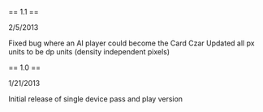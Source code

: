 == 1.1 == 

2/5/2013

Fixed bug where an AI player could become the Card Czar
Updated all px units to be dp units (density independent pixels)

== 1.0 == 

1/21/2013

Initial release of single device pass and play version

